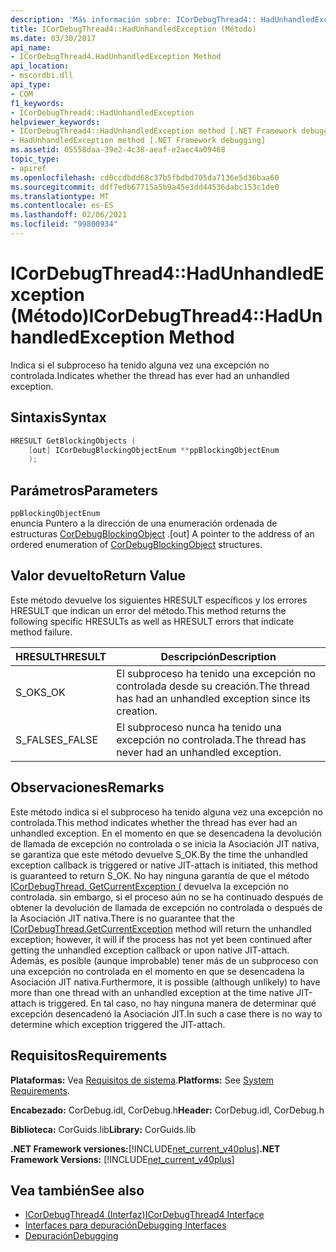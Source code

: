 ```yaml
---
description: 'Más información sobre: ICorDebugThread4:: HadUnhandledException ((método)'
title: ICorDebugThread4::HadUnhandledException (Método)
ms.date: 03/30/2017
api_name:
- ICorDebugThread4.HadUnhandledException Method
api_location:
- mscordbi.dll
api_type:
- COM
f1_keywords:
- ICorDebugThread4::HadUnhandledException
helpviewer_keywords:
- ICorDebugThread4::HadUnhandledException method [.NET Framework debugging]
- HadUnhandledException method [.NET Framework debugging]
ms.assetid: 05558daa-39e2-4c38-aeaf-e2aec4a09468
topic_type:
- apiref
ms.openlocfilehash: cd0ccdbdd68c37b5fbdbd705da7136e5d36baa60
ms.sourcegitcommit: ddf7edb67715a5b9a45e3dd44536dabc153c1de0
ms.translationtype: MT
ms.contentlocale: es-ES
ms.lasthandoff: 02/06/2021
ms.locfileid: "99800934"
---
```

# <a name="icordebugthread4hadunhandledexception-method"></a><span data-ttu-id="7b305-103">ICorDebugThread4::HadUnhandledException (Método)</span><span class="sxs-lookup"><span data-stu-id="7b305-103">ICorDebugThread4::HadUnhandledException Method</span></span>

<span data-ttu-id="7b305-104">Indica si el subproceso ha tenido alguna vez una excepción no controlada.</span><span class="sxs-lookup"><span data-stu-id="7b305-104">Indicates whether the thread has ever had an unhandled exception.</span></span>  
  
## <a name="syntax"></a><span data-ttu-id="7b305-105">Sintaxis</span><span class="sxs-lookup"><span data-stu-id="7b305-105">Syntax</span></span>  
  
```cpp  
HRESULT GetBlockingObjects (  
    [out] ICorDebugBlockingObjectEnum **ppBlockingObjectEnum  
    );  
```  
  
## <a name="parameters"></a><span data-ttu-id="7b305-106">Parámetros</span><span class="sxs-lookup"><span data-stu-id="7b305-106">Parameters</span></span>  

 `ppBlockingObjectEnum`  
 <span data-ttu-id="7b305-107">enuncia Puntero a la dirección de una enumeración ordenada de estructuras [CorDebugBlockingObject](cordebugblockingobject-structure.md) .</span><span class="sxs-lookup"><span data-stu-id="7b305-107">[out] A pointer to the address of an ordered enumeration of [CorDebugBlockingObject](cordebugblockingobject-structure.md) structures.</span></span>  
  
## <a name="return-value"></a><span data-ttu-id="7b305-108">Valor devuelto</span><span class="sxs-lookup"><span data-stu-id="7b305-108">Return Value</span></span>  

 <span data-ttu-id="7b305-109">Este método devuelve los siguientes HRESULT específicos y los errores HRESULT que indican un error del método.</span><span class="sxs-lookup"><span data-stu-id="7b305-109">This method returns the following specific HRESULTs as well as HRESULT errors that indicate method failure.</span></span>  
  
|<span data-ttu-id="7b305-110">HRESULT</span><span class="sxs-lookup"><span data-stu-id="7b305-110">HRESULT</span></span>|<span data-ttu-id="7b305-111">Descripción</span><span class="sxs-lookup"><span data-stu-id="7b305-111">Description</span></span>|  
|-------------|-----------------|  
|<span data-ttu-id="7b305-112">S_OK</span><span class="sxs-lookup"><span data-stu-id="7b305-112">S_OK</span></span>|<span data-ttu-id="7b305-113">El subproceso ha tenido una excepción no controlada desde su creación.</span><span class="sxs-lookup"><span data-stu-id="7b305-113">The thread has had an unhandled exception since its creation.</span></span>|  
|<span data-ttu-id="7b305-114">S_FALSE</span><span class="sxs-lookup"><span data-stu-id="7b305-114">S_FALSE</span></span>|<span data-ttu-id="7b305-115">El subproceso nunca ha tenido una excepción no controlada.</span><span class="sxs-lookup"><span data-stu-id="7b305-115">The thread has never had an unhandled exception.</span></span>|  
  
## <a name="remarks"></a><span data-ttu-id="7b305-116">Observaciones</span><span class="sxs-lookup"><span data-stu-id="7b305-116">Remarks</span></span>  

 <span data-ttu-id="7b305-117">Este método indica si el subproceso ha tenido alguna vez una excepción no controlada.</span><span class="sxs-lookup"><span data-stu-id="7b305-117">This method indicates whether the thread has ever had an unhandled exception.</span></span> <span data-ttu-id="7b305-118">En el momento en que se desencadena la devolución de llamada de excepción no controlada o se inicia la Asociación JIT nativa, se garantiza que este método devuelve S_OK.</span><span class="sxs-lookup"><span data-stu-id="7b305-118">By the time the unhandled exception callback is triggered or native JIT-attach is initiated, this method is guaranteed to return S_OK.</span></span> <span data-ttu-id="7b305-119">No hay ninguna garantía de que el método [ICorDebugThread. GetCurrentException (](icordebugthread-getcurrentexception-method.md) devuelva la excepción no controlada. sin embargo, si el proceso aún no se ha continuado después de obtener la devolución de llamada de excepción no controlada o después de la Asociación JIT nativa.</span><span class="sxs-lookup"><span data-stu-id="7b305-119">There is no guarantee that the [ICorDebugThread.GetCurrentException](icordebugthread-getcurrentexception-method.md) method will return the unhandled exception; however, it will if the process has not yet been continued after getting the unhandled exception callback or upon native JIT-attach.</span></span> <span data-ttu-id="7b305-120">Además, es posible (aunque improbable) tener más de un subproceso con una excepción no controlada en el momento en que se desencadena la Asociación JIT nativa.</span><span class="sxs-lookup"><span data-stu-id="7b305-120">Furthermore, it is possible (although unlikely) to have more than one thread with an unhandled exception at the time native JIT-attach is triggered.</span></span> <span data-ttu-id="7b305-121">En tal caso, no hay ninguna manera de determinar qué excepción desencadenó la Asociación JIT.</span><span class="sxs-lookup"><span data-stu-id="7b305-121">In such a case there is no way to determine which exception triggered the JIT-attach.</span></span>  
  
## <a name="requirements"></a><span data-ttu-id="7b305-122">Requisitos</span><span class="sxs-lookup"><span data-stu-id="7b305-122">Requirements</span></span>  

 <span data-ttu-id="7b305-123">**Plataformas:** Vea [Requisitos de sistema](../../get-started/system-requirements.md).</span><span class="sxs-lookup"><span data-stu-id="7b305-123">**Platforms:** See [System Requirements](../../get-started/system-requirements.md).</span></span>  
  
 <span data-ttu-id="7b305-124">**Encabezado:** CorDebug.idl, CorDebug.h</span><span class="sxs-lookup"><span data-stu-id="7b305-124">**Header:** CorDebug.idl, CorDebug.h</span></span>  
  
 <span data-ttu-id="7b305-125">**Biblioteca:** CorGuids.lib</span><span class="sxs-lookup"><span data-stu-id="7b305-125">**Library:** CorGuids.lib</span></span>  
  
 <span data-ttu-id="7b305-126">**.NET Framework versiones:**[!INCLUDE[net_current_v40plus](../../../../includes/net-current-v40plus-md.md)]</span><span class="sxs-lookup"><span data-stu-id="7b305-126">**.NET Framework Versions:** [!INCLUDE[net_current_v40plus](../../../../includes/net-current-v40plus-md.md)]</span></span>  
  
## <a name="see-also"></a><span data-ttu-id="7b305-127">Vea también</span><span class="sxs-lookup"><span data-stu-id="7b305-127">See also</span></span>

- [<span data-ttu-id="7b305-128">ICorDebugThread4 (Interfaz)</span><span class="sxs-lookup"><span data-stu-id="7b305-128">ICorDebugThread4 Interface</span></span>](icordebugthread4-interface.md)
- [<span data-ttu-id="7b305-129">Interfaces para depuración</span><span class="sxs-lookup"><span data-stu-id="7b305-129">Debugging Interfaces</span></span>](debugging-interfaces.md)
- [<span data-ttu-id="7b305-130">Depuración</span><span class="sxs-lookup"><span data-stu-id="7b305-130">Debugging</span></span>](index.md)
